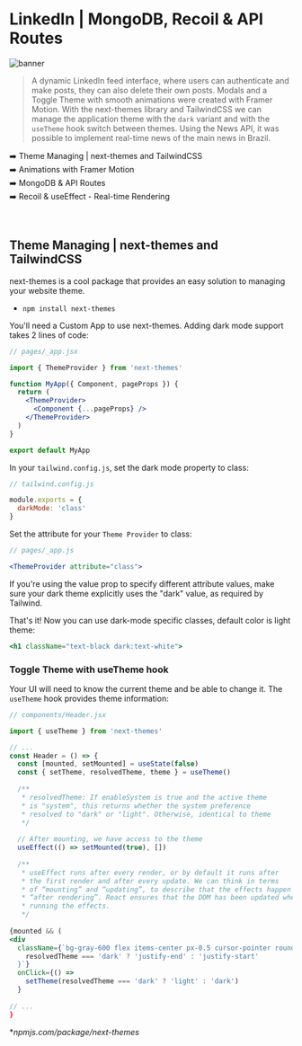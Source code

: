 # LinkedIn | MongoDB, Recoil & API Routes

![banner](banner.png)

> A dynamic LinkedIn feed interface, where users can authenticate and make posts, they can also delete their own posts. Modals and a Toggle Theme with smooth animations were created with Framer Motion. With the next-themes library and TailwindCSS we can manage the application theme with the `dark` variant and with the `useTheme` hook switch between themes. Using the News API, it was possible to implement real-time news of the main news in Brazil.

:arrow_right: Theme Managing | next-themes and TailwindCSS <br />
:arrow_right: Animations with Framer Motion <br />
:arrow_right: MongoDB & API Routes <br />
:arrow_right: Recoil & useEffect - Real-time Rendering <br />

<br />

## Theme Managing | next-themes and TailwindCSS 

next-themes is a cool package that provides an easy solution to managing your website theme.

- `npm install next-themes`

You'll need a Custom App to use next-themes. Adding dark mode support takes 2 lines of code:

```jsx
// pages/_app.jsx

import { ThemeProvider } from 'next-themes'

function MyApp({ Component, pageProps }) {
  return (
    <ThemeProvider>
      <Component {...pageProps} />
    </ThemeProvider>
  )
}

export default MyApp
```

In your `tailwind.config.js`, set the dark mode property to class:

```js
// tailwind.config.js

module.exports = {
  darkMode: 'class'
}
```

Set the attribute for your `Theme Provider` to class:

```jsx
// pages/_app.js

<ThemeProvider attribute="class">
```

If you're using the value prop to specify different attribute values, make sure your dark theme explicitly uses the "dark" value, as required by Tailwind.

That's it! Now you can use dark-mode specific classes, default color is light theme:

```jsx
<h1 className="text-black dark:text-white">
```

### Toggle Theme with useTheme hook

Your UI will need to know the current theme and be able to change it. The `useTheme` hook provides theme information:

```jsx
// components/Header.jsx

import { useTheme } from 'next-themes'

// ...
const Header = () => {
  const [mounted, setMounted] = useState(false)
  const { setTheme, resolvedTheme, theme } = useTheme()
	
  /**
   * resolvedTheme: If enableSystem is true and the active theme
   * is "system", this returns whether the system preference
   * resolved to "dark" or "light". Otherwise, identical to theme 
   */  
	 
  // After mounting, we have access to the theme
  useEffect(() => setMounted(true), []) 
  
  /** 
   * useEffect runs after every render, or by default it runs after
   * the first render and after every update. We can think in terms 
   * of “mounting” and “updating”, to describe that the effects happen 
   * “after rendering”. React ensures that the DOM has been updated when 
   * running the effects.
   */
  
{mounted && (
<div
  className={`bg-gray-600 flex items-center px-0.5 cursor-pointer rounded-full h-6 w-12 flex-shrink-0 relative ${
    resolvedTheme === 'dark' ? 'justify-end' : 'justify-start'
  }`}
  onClick={() =>
    setTheme(resolvedTheme === 'dark' ? 'light' : 'dark')
  }
  
// ...
}

```
*<i>npmjs.com/package/next-themes</i>
